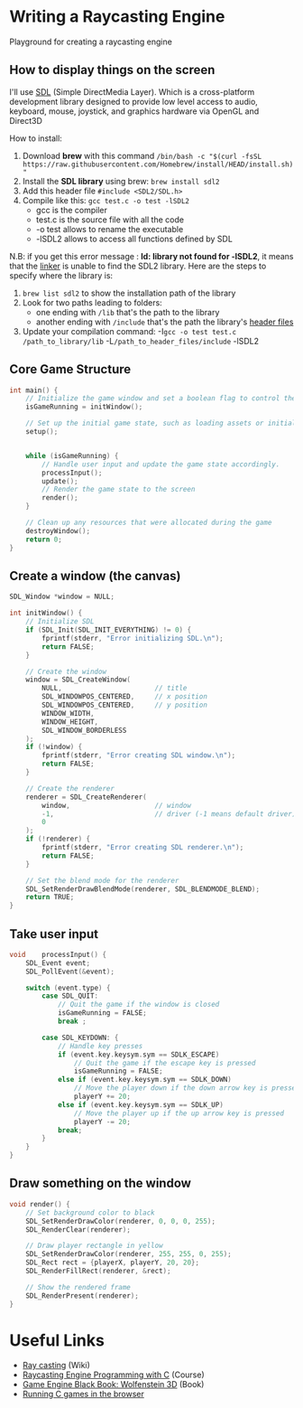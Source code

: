 # Writing a Raycasting Engine
Playground for creating a raycasting engine

## How to display things on the screen
I'll use [SDL](https://www.libsdl.org/) (Simple DirectMedia Layer). Which is a cross-platform development library designed to provide low level access to audio, keyboard, mouse, joystick, and graphics hardware via OpenGL and Direct3D

How to install:
1. Download **brew** with this command `/bin/bash -c "$(curl -fsSL https://raw.githubusercontent.com/Homebrew/install/HEAD/install.sh)"`
2. Install the **SDL library** using brew: `brew install sdl2`
3. Add this header file `#include <SDL2/SDL.h>`
4. Compile like this: `gcc test.c -o test -lSDL2`
    - gcc is the compiler
    - test.c is the source file with all the code
    - -o test allows to rename the executable
    - -lSDL2 allows to access all functions defined by SDL

N.B: if you get this error message :  **ld: library not found for -lSDL2**, it means that the [linker](https://en.wikipedia.org/wiki/Linker_(computing)) is unable to find the SDL2 library. Here are the steps to specify where the library is:
1. `brew list sdl2` to show the installation path of the library
2. Look for two paths leading to folders:
    - one ending with `/lib` that's the path to the library
    - another ending with `/include` that's the path the library's [header files](https://www.tutorialspoint.com/cprogramming/c_header_files.htm)
3. Update your compilation command: -I`gcc -o test test.c /path_to_library/lib` -L`/path_to_header_files/include` -lSDL2

## Core Game Structure
```C
int main() {
    // Initialize the game window and set a boolean flag to control the main game loop
    isGameRunning = initWindow();

    // Set up the initial game state, such as loading assets or initializing variables.
    setup();


    while (isGameRunning) {
        // Handle user input and update the game state accordingly.
        processInput();
        update();
        // Render the game state to the screen
        render();
    }

    // Clean up any resources that were allocated during the game
    destroyWindow();
    return 0;
}
```

## Create a window (the canvas)
```C
SDL_Window *window = NULL;

int initWindow() {
    // Initialize SDL
    if (SDL_Init(SDL_INIT_EVERYTHING) != 0) {
        fprintf(stderr, "Error initializing SDL.\n");
        return FALSE;
    }

    // Create the window
    window = SDL_CreateWindow(
        NULL,                       // title
        SDL_WINDOWPOS_CENTERED,     // x position
        SDL_WINDOWPOS_CENTERED,     // y position
        WINDOW_WIDTH,
        WINDOW_HEIGHT,
        SDL_WINDOW_BORDERLESS
    );
    if (!window) {
        fprintf(stderr, "Error creating SDL window.\n");
        return FALSE;
    }

    // Create the renderer
    renderer = SDL_CreateRenderer(
        window,                     // window
        -1,                         // driver (-1 means default driver)
        0
    );
    if (!renderer) {
        fprintf(stderr, "Error creating SDL renderer.\n");
        return FALSE;
    }

    // Set the blend mode for the renderer
    SDL_SetRenderDrawBlendMode(renderer, SDL_BLENDMODE_BLEND);
    return TRUE;
}
```
## Take user input
```C
void    processInput() {
    SDL_Event event;
    SDL_PollEvent(&event);

    switch (event.type) {
        case SDL_QUIT:
            // Quit the game if the window is closed
            isGameRunning = FALSE;
            break ;

        case SDL_KEYDOWN: {
            // Handle key presses
            if (event.key.keysym.sym == SDLK_ESCAPE)
                // Quit the game if the escape key is pressed
                isGameRunning = FALSE;
            else if (event.key.keysym.sym == SDLK_DOWN)
                // Move the player down if the down arrow key is pressed
                playerY += 20;
            else if (event.key.keysym.sym == SDLK_UP)
                // Move the player up if the up arrow key is pressed
                playerY -= 20;
            break;
        }
    }
}
```
## Draw something on the window
```C
void render() {
    // Set background color to black
    SDL_SetRenderDrawColor(renderer, 0, 0, 0, 255);
    SDL_RenderClear(renderer);

    // Draw player rectangle in yellow
    SDL_SetRenderDrawColor(renderer, 255, 255, 0, 255);
    SDL_Rect rect = {playerX, playerY, 20, 20};
    SDL_RenderFillRect(renderer, &rect);

    // Show the rendered frame
    SDL_RenderPresent(renderer);
}
```

# Useful Links
- [Ray casting](https://en.wikipedia.org/wiki/Ray_casting) (Wiki)
- [Raycasting Engine Programming with C](https://pikuma.com/courses/raycasting-engine-tutorial-algorithm-javascript) (Course)
- [Game Engine Black Book: Wolfenstein 3D](https://www.amazon.com/Game-Engine-Black-Book-Wolfenstein/dp/1539692876) (Book)
- [Running C games in the browser](https://medium.com/swlh/i-made-a-game-in-c-run-in-a-web-browser-and-so-can-you-2911b9fe2368)